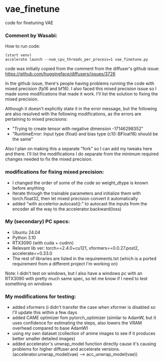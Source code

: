 # vae_finetune
 code for finetuning VAE
 
 ### Comment by Wasabi:
 
 How to run code:
 ```
 (start venv)
 accelerate launch --num_cpu_threads_per_process=1 vae_finetune.py
 ```
 
 code was initially copied from the comment from the diffuser's github issue: https://github.com/huggingface/diffusers/issues/3726
 
 In the github issue, there's people having problems running the code with mixed precision (fp16 and bf16). I also faced this mixed precision issue so I made some modifications that made it work. I'll list the solution to fixing the mixed precision.
 
 Although it doesn't explicitly state it in the error message, but the following are also resolved with the following modifications, as the errors are pertaining to mixed precisions:
 - "Trying to create tensor with negative dimension -17146298352"
 - "RuntimeError: Input type (float) and bias type (c10::BFloat16) should be the same"
 
 Also I plan on making this a separate "fork" so I can add my tweaks here and there. I'll list the modifications I do separate from the minimum required changes needed to fix the mixed precision.
 
 ### modifications for fixing mixed precision:
 - I changed the order of some of the code so weight_dtype is known before anything
 - Iterate through the trainable parameters and initialize them with torch.float32, then let mixed precision convert it automatically
 - added "with accelertor.autocast():" to autocast the inputs from the encoder all the way to the accelerator.backward(loss)
 
### My (secondary) PC specs:
- Ubuntu 24.04
- Python 3.10
- RTX3090 (with cuda + cudnn)
- Relevant lib ver: torch==2.4.0+cu121, xformers==0.0.27.post2, accelerate==0.33.0 
- The rest of libraries are listed in the requirements.txt (which is a ported requirement from a different project I'm working on)

Note: I didn't test on windows, but I also have a windows pc with an RTX3090 with pretty much same spec, so let me know if I need to test something on windows

 
### My modifications for testing:
- added xformers (i didn't transfer the case when xformer is disabled so I'll update this within a few days
- added CAME optimizer fom pytorch_optimizer (similar to AdamW, but it uses confidence for estimating the steps, also lowers the VRAM overhead compared to base AdamW)
- using my own dataset (collection of anime images to see if it produces better smaller detailed images)
- added accelerator's unwrap_model function directly cause it's causing problems for higher diffuser and accelerate versions. (accelerator.unwrap_model(vae) --> acc_unwrap_model(vae))
 
